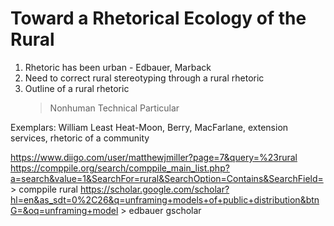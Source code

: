 # Toward a Rhetorical Ecology of the Rural

1. Rhetoric has been urban - Edbauer, Marback
2. Need to correct rural stereotyping through a rural rhetoric
3. Outline of a rural rhetoric
	> Nonhuman
	> Technical
	> Particular

Exemplars: William Least Heat-Moon, Berry, MacFarlane, extension services, rhetoric of a community

https://www.diigo.com/user/matthewjmiller?page=7&query=%23rural
https://comppile.org/search/comppile_main_list.php?a=search&value=1&SearchFor=rural&SearchOption=Contains&SearchField=
	> comppile rural
https://scholar.google.com/scholar?hl=en&as_sdt=0%2C26&q=unframing+models+of+public+distribution&btnG=&oq=unframing+model
	> edbauer gscholar